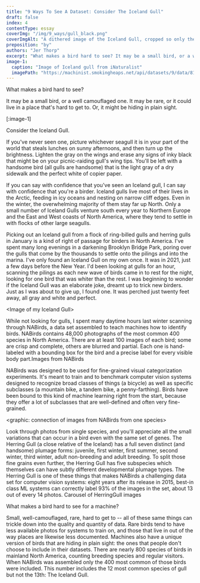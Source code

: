 ```yaml
---
title: "9 Ways To See A Dataset: Consider The Iceland Gull"
draft: false
index: 4
contentType: essay
coverImg: "/img/9_ways/gull_black.png"
coverImgAlt: "A dithered image of the Iceland Gull, cropped so only the middle part of the bird is visible"
preposition: "by"
authors: "Jer Thorp"
excerpt: "What makes a bird hard to see? It may be a small bird, or a well camouflaged one. It may be rare, or it could live in a place that’s hard to get to. Or, it might be hiding in plain sight."
image-1:
  caption: "Image of Iceland gull from iNaturalist"
  imagePath: "https://machinist.smokingheaps.net/api/datasets/9/data/81059465"
---
```


What makes a bird hard to see?

It may be a small bird, or a well camouflaged one. It may be rare, or it could live in a place that's hard to get to. Or, it might be hiding in plain sight.

[:image-1]

Consider the Iceland Gull.

If you've never seen one, picture whichever seagull it is in your part of the world that steals lunches on sunny afternoons, and then turn up the brightness. Lighten the gray on the wings and erase any signs of inky black that might be on your picnic-raiding gull's wing tips. You'll be left with a handsome bird (all gulls are handsome) that is the light gray of a dry sidewalk and the perfect white of copier paper.

If you can say with confidence that you've seen an Iceland gull, I can say with confidence that you're a birder. Iceland gulls live most of their lives in the Arctic, feeding in icy oceans and nesting on narrow cliff edges. Even in the winter, the overwhelming majority of them stay far up North. Only a small number of Iceland Gulls venture south every year to Northern Europe and the East and West coasts of North America, where they tend to settle in with flocks of other large seagulls.

Picking out an Iceland gull from a flock of ring-billed gulls and herring gulls in January is a kind of right of passage for birders in North America. I've spent many long evenings in a darkening Brooklyn Bridge Park, poring over the gulls that come by the thousands to settle onto the pilings and into the marina. I've only found an Iceland Gull on my own once. It was in 2021, just a few days before the New Year. I'd been looking at gulls for an hour, scanning the pilings as each new wave of birds came in to rest for the night, looking for one bird that was whiter than the rest. I was beginning to wonder if the Iceland Gull was an elaborate joke, dreamt up to trick new birders. Just as I was about to give up, I found one. It was perched just twenty feet away, all gray and white and perfect.

<Image of my Iceland Gull\>

While not looking for gulls, I spent many daytime hours last winter scanning through NABirds, a data set assembled to teach machines how to identify birds. NABirds contains 48,000 photographs of the most common 400 species in North America. There are at least 100 images of each bird; some are crisp and complete, others are blurred and partial. Each one is hand-labeled with a bounding box for the bird and a precise label for every visible body part.Images from NABirds

NABirds was designed to be used for fine-grained visual categorization experiments. It's meant to train and to benchmark computer vision systems designed to recognize broad classes of things (a bicycle) as well as specific subclasses (a mountain bike, a tandem bike, a penny-farthing). Birds have been bound to this kind of machine learning right from the start, because they offer a lot of subclasses that are well-defined and often very fine-grained.

<graphic: connection of images from NABirds from one species\>

Look through photos from single species, and you'll appreciate all the small variations that can occur in a bird even with the same set of genes. The Herring Gull (a close relative of the Iceland) has a full seven distinct (and handsome) plumage forms: juvenile, first winter, first summer, second winter, third winter, adult non-breeding and adult breeding. To split those fine grains even further, the Herring Gull has five subspecies which themselves can have subtly different developmental plumage types. The Herring Gull is one of these things that makes NABirds a challenging data set for computer vision systems: eight years after its release in 2015, best-in class ML systems can correctly label 93% of the images in the set, about 13 out of every 14 photos. Carousel of HerringGull images

What makes a bird hard to see for a machine?

Small, well-camouflaged, rare, hard to get to -- all of these same things can trickle down into the quality and quantity of data. Rare birds tend to have less available photos for systems to train on, and those that live in out of the way places are likewise less documented. Machines also have a unique version of birds that are hiding in plain sight: the ones that people don't choose to include in their datasets. There are nearly 800 species of birds in mainland North America, counting breeding species and regular visitors. When NABirds was assembled only the 400 most common of those birds were included. This number includes the 12 most common species of gull but not the 13th: The Iceland Gull.
